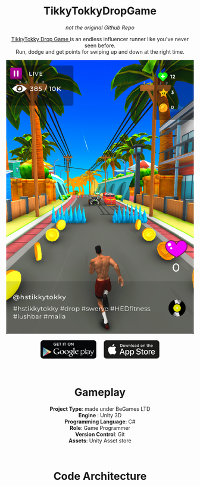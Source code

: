 <div align="center">

# TikkyTokkyDropGame

*not the original Github Repo*
  
  <a href="https://www.rahulchandraportfolio.com/tikkytokkydropgame" target="_blank">TikkyTokky Drop Game </a> is an endless influencer runner like you've never seen before.
<br>Run, dodge and get points for swiping up and down at the right time.
  
 
<a href="https://www.rahulchandraportfolio.com/tikkytokkydropgame" target="_blank"><img src="./src/Icon.png" alt="demo"></a>
  
  </div>
  
  <div align="center">
  
 <a href="https://play.google.com/store/apps/details?id=com.begames.tikkytokkydropgame&hl=en-UK" target="_blank"><img src="./src/PlayStore.png" alt="demo" width="150" 
     height="50"></a> &nbsp;  &nbsp;    <a href="https://apps.apple.com/gb/app/tikkytokky-drop-game/id6443832970" target="_blank"><img src="./src/AppStore.png" alt="demo" width="150" height="50"></a>
  
  </div>
  
 
<br>

<h1 align = "center">Gameplay</h2>


<div align = "center">
  
<b>Project Type</b>: made under BeGames LTD<br>
<b>Engine </b>:  Unity 3D <br>
<b>Programming Language</b>: C# <br>
<b>Role</b>: Game Programmer <br>
<b>Version Control</b>: Git <br>
<b>Assets</b>: Unity Asset store <br>
  
  </div>

<br>

<h1 align = "center">Code Architecture</h2>
